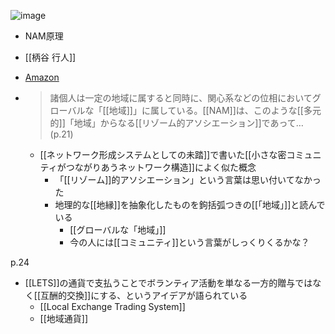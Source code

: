 
![image](https://gyazo.com/e36737b123defed3bafa7aacbdbb5d9e/thumb/1000)
- NAM原理
- [[柄谷 行人]]
- [Amazon](https://amzn.to/3ONOare)

- > 諸個人は一定の地域に属すると同時に、関心系などの位相においてグローバルな「[[地域]]」に属している。[[NAM]]は、このような[[多元的]]「地域」からなる[[リゾーム的アソシエーション]]であって…(p.21)
    - [[ネットワーク形成システムとしての未踏]]で書いた[[小さな密コミュニティがつながりあうネットワーク構造]]によく似た概念
        - 「[[リゾーム]]的アソシエーション」という言葉は思い付いてなかった
        - 地理的な[[地縁]]を抽象化したものを鉤括弧つきの[[「地域」]]と読んでいる
            - [[グローバルな「地域」]]
            - 今の人には[[コミュニティ]]という言葉がしっくりくるかな？

p.24
- [[LETS]]の通貨で支払うことでボランティア活動を単なる一方的贈与ではなく[[互酬的交換]]にする、というアイデアが語られている
    - [[Local Exchange Trading System]]
    - [[地域通貨]]
